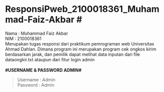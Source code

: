 # ResponsiPweb_2100018361_Muhammad-Faiz-Akbar #</br>
Nama : Muhammad Faiz Akbar</br>
NIM  : 2100018361</br>
Merupakan tugas responsi dari praktikum pemrograman web Universitas Ahmad Dahlan. 
Dimana program ini merupakan program cek ongkos kirim berdasarkan jarak, dan pemilik dapat melihat data inputan dari file dataongkir.txt ataupun dari fitur login admin</br></br>
**#USERNAME & PASSWORD ADMIN#**</br>
>Username : Admin</br>
>Password : Admin</br>

